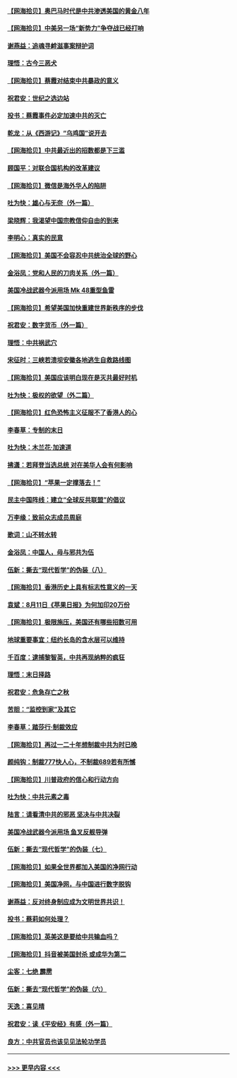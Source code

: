 #### [【网海拾贝】奥巴马时代是中共渗透美国的黄金八年](../pages/nsc993/n12349284.md?t=08221151) 
#### [【网海拾贝】中美另一场“新势力”争夺战已经打响](../pages/nsc993/n12346998.md?t=08221151) 
#### [谢燕益：追魂寻衅滋事案辩护词](../pages/nsc993/n12346892.md?t=08221151) 
#### [理悟：古今三恶犬](../pages/nsc993/n12345190.md?t=08221151) 
#### [【网海拾贝】蔡霞对结束中共暴政的意义](../pages/nsc993/n12344263.md?t=08221151) 
#### [祝君安：世纪之选边站](../pages/nsc993/n12342382.md?t=08221151) 
#### [投书：蔡霞事件必定加速中共的灭亡](../pages/nsc993/n12341881.md?t=08221151) 
#### [乾龙：从《西游记》“乌鸡国”说开去](../pages/nsc993/n12341690.md?t=08221151) 
#### [【网海拾贝】中共最近出的招数都是下三滥](../pages/nsc993/n12341593.md?t=08221151) 
#### [顾国平：对联合国机构的改革建议](../pages/nsc993/n12339928.md?t=08221151) 
#### [【网海拾贝】微信是海外华人的陷阱](../pages/nsc993/n12338868.md?t=08221151) 
#### [吐为快：雄心与无奈（外一篇）](../pages/nsc993/n12338132.md?t=08221151) 
#### [梁晓辉：我渴望中国宗教信仰自由的到来](../pages/nsc993/n12336657.md?t=08221151) 
#### [李明心：真实的民意](../pages/nsc993/n12336089.md?t=08221151) 
#### [【网海拾贝】美国不会容忍中共统治全球的野心](../pages/nsc993/n12336063.md?t=08221151) 
#### [金浴凤：党和人民的刀肉关系（外一篇）](../pages/nsc993/n12335834.md?t=08221151) 
#### [美国冷战武器今派用场 Mk 48重型鱼雷](../pages/nsc993/n12335354.md?t=08221151) 
#### [【网海拾贝】希望美国加快重建世界新秩序的步伐](../pages/nsc993/n12334224.md?t=08221151) 
#### [祝君安：数字货币（外一篇）](../pages/nsc993/n12334186.md?t=08221151) 
#### [理悟：中共祸武穴](../pages/nsc993/n12333962.md?t=08221151) 
#### [宋征时：三峡若溃坝安徽各地逃生自救路线图](../pages/nsc993/n12332450.md?t=08221151) 
#### [【网海拾贝】美国应该明白现在是灭共最好时机](../pages/nsc993/n12332313.md?t=08221151) 
#### [吐为快：极权的欲望（外二篇）](../pages/nsc993/n12332089.md?t=08221151) 
#### [【网海拾贝】红色恐怖主义征服不了香港人的心](../pages/nsc993/n12329296.md?t=08221151) 
#### [李春草：专制的末日](../pages/nsc993/n12329079.md?t=08221151) 
#### [吐为快：木兰花‧加速道](../pages/nsc993/n12327366.md?t=08221151) 
#### [拂潇：若拜登当选总统 对在美华人会有何影响](../pages/nsc993/n12295996.md?t=08221151) 
#### [【网海拾贝】“苹果一定撑落去！”](../pages/nsc993/n12326784.md?t=08221151) 
#### [民主中国阵线：建立“全球反共联盟”的倡议](../pages/nsc993/n12324177.md?t=08221151) 
#### [万李缘：致前众志成员周庭](../pages/nsc993/n12324635.md?t=08221151) 
#### [歌词：山不转水转](../pages/nsc993/n12324599.md?t=08221151) 
#### [金浴凤：中国人，毋与邪共为伍](../pages/nsc993/n12324257.md?t=08221151) 
#### [伍新：撕去“现代哲学”的伪装（八）](../pages/nsc993/n12324188.md?t=08221151) 
#### [【网海拾贝】香港历史上具有标志性意义的一天](../pages/nsc993/n12324021.md?t=08221151) 
#### [袁斌：8月11日《苹果日报》为何加印20万份](../pages/nsc993/n12323955.md?t=08221151) 
#### [【网海拾贝】极限施压，美国还有哪些招数可用](../pages/nsc993/n12322512.md?t=08221151) 
#### [地球重要事宜：纽约长岛的含水层可以维持](../pages/nsc993/n12321844.md?t=08221151) 
#### [千百度：逮捕黎智英，中共再现纳粹的疯狂](../pages/nsc993/n12321777.md?t=08221151) 
#### [理悟：末日择路](../pages/nsc993/n12320812.md?t=08221151) 
#### [祝君安：危急存亡之秋](../pages/nsc993/n12320795.md?t=08221151) 
#### [苦胆：“监控到家”及其它](../pages/nsc993/n12320751.md?t=08221151) 
#### [李春草：踏莎行·制裁效应](../pages/nsc993/n12318290.md?t=08221151) 
#### [【网海拾贝】再过一二十年想制裁中共为时已晚](../pages/nsc993/n12318195.md?t=08221151) 
#### [颜纯钩：制裁777快人心，不制裁689若有所憾](../pages/nsc993/n12316912.md?t=08221151) 
#### [【网海拾贝】川普政府的信心和行动方向](../pages/nsc993/n12316673.md?t=08221151) 
#### [吐为快：中共元素之毒](../pages/nsc993/n12316547.md?t=08221151) 
#### [陆言：请看清中共的邪恶 坚决与中共决裂](../pages/nsc993/n12315784.md?t=08221151) 
#### [美国冷战武器今派用场 鱼叉反舰导弹](../pages/nsc993/n12316258.md?t=08221151) 
#### [伍新：撕去“现代哲学”的伪装（七）](../pages/nsc993/n12315846.md?t=08221151) 
#### [【网海拾贝】如果全世界都加入美国的净网行动](../pages/nsc993/n12315588.md?t=08221151) 
#### [【网海拾贝】美国净网，与中国进行数字脱钩](../pages/nsc993/n12312813.md?t=08221151) 
#### [谢燕益：反对终身制应成为文明世界共识！](../pages/nsc993/n12310465.md?t=08221151) 
#### [投书：蔡莉如何处理？](../pages/nsc993/n12310224.md?t=08221151) 
#### [【网海拾贝】英美这是要给中共输血吗？](../pages/nsc993/n12307646.md?t=08221151) 
#### [【网海拾贝】抖音被美国封杀 或成华为第二](../pages/nsc993/n12305277.md?t=08221151) 
#### [尘客：七绝 霹雳](../pages/nsc993/n12304053.md?t=08221151) 
#### [伍新：撕去“现代哲学”的伪装（六）](../pages/nsc993/n12303243.md?t=08221151) 
#### [天逸：喜见晴](../pages/nsc993/n12303226.md?t=08221151) 
#### [祝君安：读《平安经》有感（外一篇）](../pages/nsc993/n12303170.md?t=08221151) 
#### [良方：中共官员也该见见法轮功学员](../pages/nsc993/n12302985.md?t=08221151) 

----
#### [ >>> 更早内容 <<< ](../indexes/nsc993-earlier.md)

